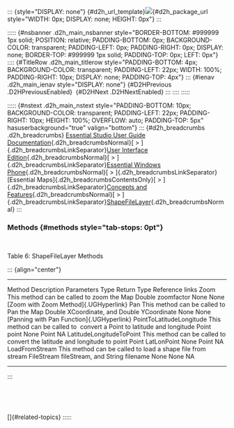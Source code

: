 ::: {style="DISPLAY: none"}
[](ms-xhelp:///?Id=d2h_url_template){#d2h_url_template}![](!package_url!){#d2h_package_url style="WIDTH: 0px; DISPLAY: none; HEIGHT: 0px"}
:::

::::: {#nsbanner .d2h_main_nsbanner style="BORDER-BOTTOM: #999999 1px solid; POSITION: relative; PADDING-BOTTOM: 0px; BACKGROUND-COLOR: transparent; PADDING-LEFT: 0px; PADDING-RIGHT: 0px; DISPLAY: none; BORDER-TOP: #999999 1px solid; PADDING-TOP: 0px; LEFT: 0px"}
:::: {#TitleRow .d2h_main_titlerow style="PADDING-BOTTOM: 4px; BACKGROUND-COLOR: transparent; PADDING-LEFT: 22px; WIDTH: 100%; PADDING-RIGHT: 10px; DISPLAY: none; PADDING-TOP: 4px"}
::: {#ienav .d2h_main_ienav style="DISPLAY: none"}
[](ms-xhelp:///?Id=4f0c5e06-0f3e-4c80-875e-776f195caabb){#D2HPrevious .D2HPreviousEnabled}  [](ms-xhelp:///?Id=c42b53b1-0b3d-4cc0-81fd-7bcb49ad2292){#D2HNext .D2HNextEnabled}
:::
::::
:::::

::::: {#nstext .d2h_main_nstext style="PADDING-BOTTOM: 10px; BACKGROUND-COLOR: transparent; PADDING-LEFT: 22px; PADDING-RIGHT: 10px; HEIGHT: 100%; OVERFLOW: auto; PADDING-TOP: 5px" hasuserbackground="true" valign="bottom"}
::: {#d2h_breadcrumbs .d2h_breadcrumbs}
[Essential Studio User Guide Documentation](ms-xhelp:///?Id=12457748-09e3-4d74-a240-8e049cedf030){.d2h_breadcrumbsNormal}[ \> ]{.d2h_breadcrumbsLinkSeparator}[User Interface Edition](ms-xhelp:///?Id=c29296b7-531c-413b-a0ec-488ca1f7f669){.d2h_breadcrumbsNormal}[ \> ]{.d2h_breadcrumbsLinkSeparator}[Essential Windows Phone](ms-xhelp:///?Id=5ea1999c-4eff-4775-b84e-407dc825f555){.d2h_breadcrumbsNormal}[ \> ]{.d2h_breadcrumbsLinkSeparator}[Essential Maps]{.d2h_breadcrumbsContentsOnly}[ \> ]{.d2h_breadcrumbsLinkSeparator}[Concepts and Features](ms-xhelp:///?Id=fe4335c8-1cb6-47a4-a6f3-e9bc318bba8d){.d2h_breadcrumbsNormal}[ \> ]{.d2h_breadcrumbsLinkSeparator}[ShapeFileLayer](ms-xhelp:///?Id=eb430cc3-4639-467e-a54d-f223e1266aff){.d2h_breadcrumbsNormal}
:::

### Methods {#methods style="tab-stops: 0pt"}

 

Table 6: ShapeFileLayer Methods

::: {align="center"}
  -------------------------- -------------------------------------------------------------------------- -------------------------------------------- ------ ------------- -------------------------------------------
  Method                     Description                                                                Parameters                                   Type   Return Type   Reference links
  Zoom                       This method can be called to zoom the Map                                  Double zoomfactor                            None   None          [Zoom with Zoom Method]{.UGHyperlink}
  Pan                        This method can be called to Pan the Map                                   Double XCoordinate, and Double YCoordinate   None   None          [Panning with Pan Function]{.UGHyperlink}
  PointToLatitudeLongitude   This method can be called to  convert a Point to latitude and longitude    Point point                                  None   Point         NA
  LatitudeLongitudeToPoint   This method can be called to convert the latitude and longitude to point   Point LatLonPoint                            None   Point         NA
  LoadFromStream             This method can be called to load a shape file from stream                 FileStream fileStream, and String filename   None   None          NA
  -------------------------- -------------------------------------------------------------------------- -------------------------------------------- ------ ------------- -------------------------------------------
:::

 

 

[]{#related-topics}
:::::
